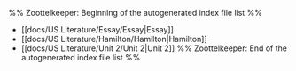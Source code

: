 %% Zoottelkeeper: Beginning of the autogenerated index file list  %%
-  [[docs/US Literature/Essay/Essay|Essay]]
-  [[docs/US Literature/Hamilton/Hamilton|Hamilton]]
-  [[docs/US Literature/Unit 2/Unit 2|Unit 2]]
%% Zoottelkeeper: End of the autogenerated index file list  %%
